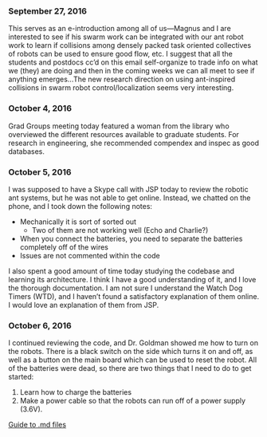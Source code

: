 ### September 27, 2016 
This serves as an e-introduction among all of us—Magnus and I are interested to see if his swarm work can be integrated with our ant robot work to learn if collisions among densely packed task oriented collectives of robots can be used to ensure good flow, etc. I suggest that all the students and postdocs cc’d on this email self-organize to trade info on what we (they) are doing and then in the coming weeks we can all meet to see if anything emerges...The new research direction on using ant-inspired collisions in swarm robot control/localization seems very interesting.

### October 4, 2016  
Grad Groups meeting today featured a woman from the library who overviewed the different resources available to graduate students. For research in engineering, she recommended compendex and inspec as good databases.

### October 5, 2016
I was supposed to have a Skype call with JSP today to review the robotic ant systems, but he was not able to get online. Instead, we chatted on the phone, and I took down the following notes:

* Mechanically it is sort of sorted out
  *	Two of them are not working well (Echo and Charlie?)
* When you connect the batteries, you need to separate the batteries completely off of the wires
* Issues are not commented within the code

I also spent a good amount of time today studying the codebase and learning its architecture. I think I have a good understanding of it, and I love the thorough documentation. I am not sure I understand the Watch Dog Timers (WTD), and I haven’t found a satisfactory explanation of them online. I would love an explanation of them from JSP.

### October 6, 2016  
I continued reviewing the code, and Dr. Goldman showed me how to turn on the robots. There is a black switch on the side which turns it on and off, as well as a button on the main board which can be used to reset the robot.
All of the batteries were dead, so there are two things that I need to do to get started:

1. Learn how to charge the batteries
2. Make a power cable so that the robots can run off of a power supply (3.6V).

[Guide to .md files](https://guides.github.com/features/mastering-markdown/)  
